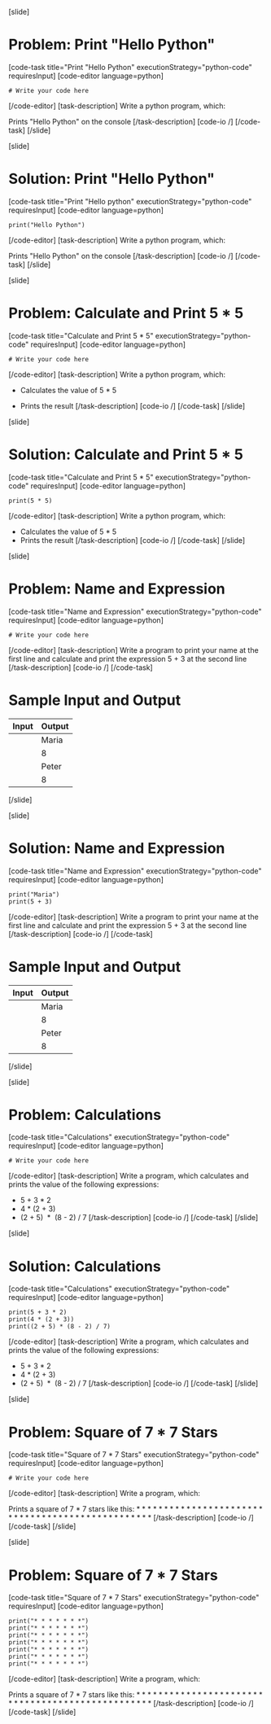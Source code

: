 [slide]
# Problem: Print "Hello Python"
[code-task title="Print "Hello Python" executionStrategy="python-code" requiresInput]
[code-editor language=python]
```
# Write your code here
```
[/code-editor]
[task-description]
Write a python program, which:

Prints "Hello Python" on the console
[/task-description]
[code-io /]
[/code-task]
[/slide]

[slide]
# Solution: Print "Hello Python"
[code-task title="Print "Hello python" executionStrategy="python-code" requiresInput]
[code-editor language=python]
```
print("Hello Python")
```
[/code-editor]
[task-description]
Write a python program, which:

Prints "Hello Python" on the console
[/task-description]
[code-io /]
[/code-task]
[/slide]

[slide]
# Problem: Calculate and Print 5 * 5
[code-task title="Calculate and Print 5 * 5" executionStrategy="python-code" requiresInput]
[code-editor language=python]
```
# Write your code here
```
[/code-editor]
[task-description]
Write a python program, which:

* Calculates the value of 5 * 5

* Prints the result
[/task-description]
[code-io /]
[/code-task]
[/slide]

[slide]
# Solution: Calculate and Print 5 * 5
[code-task title="Calculate and Print 5 * 5" executionStrategy="python-code" requiresInput]
[code-editor language=python]
```
print(5 * 5)
```
[/code-editor]
[task-description]
Write a python program, which:

* Calculates the value of 5 * 5
* Prints the result
[/task-description]
[code-io /]
[/code-task]
[/slide]

[slide]
# Problem: Name and Expression
[code-task title="Name and Expression" executionStrategy="python-code" requiresInput]
[code-editor language=python]
```
# Write your code here
```
[/code-editor]
[task-description]
Write a program to print your name at the first line and calculate and print the expression 5 + 3 at the second line
[/task-description]
[code-io /]
[/code-task]
# Sample Input and Output
|Input|Output|
|-----|------|
||Maria|
||8|
||Peter|
||8|
[/slide]

[slide]
# Solution: Name and Expression
[code-task title="Name and Expression" executionStrategy="python-code" requiresInput]
[code-editor language=python]
```
print("Maria")
print(5 + 3)
```
[/code-editor]
[task-description]
Write a program to print your name at the first line and calculate and print the expression 5 + 3 at the second line
[/task-description]
[code-io /]
[/code-task]
# Sample Input and Output
|Input|Output|
|-----|------|
||Maria|
||8|
||Peter|
||8|
[/slide]

[slide]
# Problem: Calculations
[code-task title="Calculations" executionStrategy="python-code" requiresInput]
[code-editor language=python]
```
# Write your code here
```
[/code-editor]
[task-description]
Write a program, which calculates and prints the value of the following expressions:

* 5 + 3 \* 2
* 4 \* (2 + 3)
* (2 + 5)  \*  (8 - 2) \/ 7
[/task-description]
[code-io /]
[/code-task]
[/slide]

[slide]
# Solution: Calculations
[code-task title="Calculations" executionStrategy="python-code" requiresInput]
[code-editor language=python]
```
print(5 + 3 * 2)
print(4 * (2 + 3))
print((2 + 5) * (8 - 2) / 7)
```
[/code-editor]
[task-description]
Write a program, which calculates and prints the value of the following expressions:

* 5 + 3 \* 2
* 4 \* (2 + 3)
* (2 + 5)  \*  (8 - 2) \/ 7
[/task-description]
[code-io /]
[/code-task]
[/slide]

[slide]
# Problem: Square of 7 * 7 Stars
[code-task title="Square of 7 * 7 Stars" executionStrategy="python-code" requiresInput]
[code-editor language=python]
```
# Write your code here
```
[/code-editor]
[task-description]
Write a program, which:

Prints a square of 7 * 7 stars like this:
\* \* \* \* \* \* \*
\* \* \* \* \* \* \*
\* \* \* \* \* \* \*
\* \* \* \* \* \* \*
\* \* \* \* \* \* \*
\* \* \* \* \* \* \*
\* \* \* \* \* \* \*
[/task-description]
[code-io /]
[/code-task]
[/slide]

[slide]
# Problem: Square of 7 * 7 Stars
[code-task title="Square of 7 * 7 Stars" executionStrategy="python-code" requiresInput]
[code-editor language=python]
```
print("* * * * * * *")
print("* * * * * * *")
print("* * * * * * *")
print("* * * * * * *")
print("* * * * * * *")
print("* * * * * * *")
print("* * * * * * *")
```
[/code-editor]
[task-description]
Write a program, which:

Prints a square of 7 * 7 stars like this:
\* \* \* \* \* \* \*
\* \* \* \* \* \* \*
\* \* \* \* \* \* \*
\* \* \* \* \* \* \*
\* \* \* \* \* \* \*
\* \* \* \* \* \* \*
\* \* \* \* \* \* \*
[/task-description]
[code-io /]
[/code-task]
[/slide]